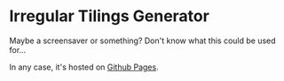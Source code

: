 # Irregular Tilings Generator

Maybe a screensaver or something? Don't know what this could be used for...

In any case, it's hosted on [Github Pages](https://amirlb.github.io/irregular-tiling/).
